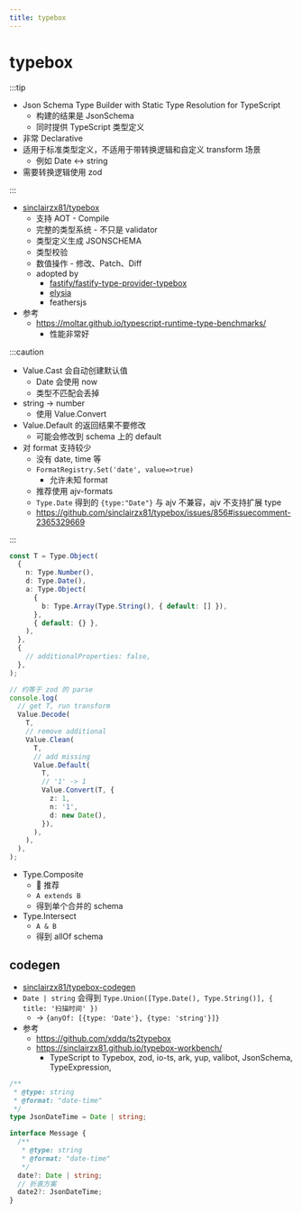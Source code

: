 ```yaml
---
title: typebox
---
```


# typebox

:::tip

- Json Schema Type Builder with Static Type Resolution for TypeScript
  - 构建的结果是 JsonSchema
  - 同时提供 TypeScript 类型定义
- 非常 Declarative
- 适用于标准类型定义，不适用于带转换逻辑和自定义 transform 场景
  - 例如 Date <-> string
- 需要转换逻辑使用 zod

:::

- [sinclairzx81/typebox](https://github.com/sinclairzx81/typebox)
  - 支持 AOT - Compile
  - 完整的类型系统 - 不只是 validator
  - 类型定义生成 JSONSCHEMA
  - 类型校验
  - 数值操作 - 修改、Patch、Diff
  - adopted by
    - [fastify/fastify-type-provider-typebox](https://github.com/fastify/fastify-type-provider-typebox)
    - [elysia](https://github.com/elysiajs/elysia)
    - feathersjs
- 参考
  - https://moltar.github.io/typescript-runtime-type-benchmarks/
    - 性能非常好

:::caution

- Value.Cast 会自动创建默认值
  - Date 会使用 now
  - 类型不匹配会丢掉
- string -> number
  - 使用 Value.Convert
- Value.Default 的返回结果不要修改
  - 可能会修改到 schema 上的 default
- 对 format 支持较少
  - 没有 date, time 等
  - `FormatRegistry.Set('date', value=>true)`
    - 允许未知 format
  - 推荐使用 ajv-formats
  - `Type.Date` 得到的 `{type:"Date"}` 与 ajv 不兼容，ajv 不支持扩展 type
  - https://github.com/sinclairzx81/typebox/issues/856#issuecomment-2365329669

:::

```ts
const T = Type.Object(
  {
    n: Type.Number(),
    d: Type.Date(),
    a: Type.Object(
      {
        b: Type.Array(Type.String(), { default: [] }),
      },
      { default: {} },
    ),
  },
  {
    // additionalProperties: false,
  },
);

// 约等于 zod 的 parse
console.log(
  // get T, run transform
  Value.Decode(
    T,
    // remove additional
    Value.Clean(
      T,
      // add missing
      Value.Default(
        T,
        // '1' -> 1
        Value.Convert(T, {
          z: 1,
          n: '1',
          d: new Date(),
        }),
      ),
    ),
  ),
);
```

- Type.Composite
  - 🌟 推荐
  - `A extends B`
  - 得到单个合并的 schema
- Type.Intersect
  - `A & B`
  - 得到 allOf schema

## codegen

- [sinclairzx81/typebox-codegen](https://github.com/sinclairzx81/typebox-codegen)
- `Date | string` 会得到 `Type.Union([Type.Date(), Type.String()], { title: '扫描时间' })`
  - -> `{anyOf: [{type: 'Date'}, {type: 'string'}]}`
- 参考
  - https://github.com/xddq/ts2typebox
  - https://sinclairzx81.github.io/typebox-workbench/
    - TypeScript to Typebox, zod, io-ts, ark, yup, valibot, JsonSchema, TypeExpression,

```ts
/**
 * @type: string
 * @format: "date-time"
 */
type JsonDateTime = Date | string;

interface Message {
  /**
   * @type: string
   * @format: "date-time"
   */
  date?: Date | string;
  // 折衷方案
  date2?: JsonDateTime;
}
```
